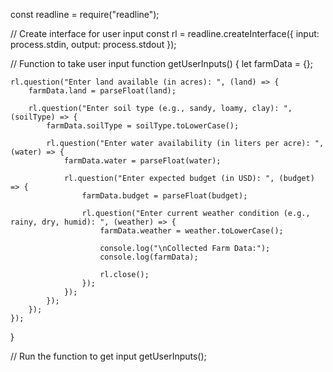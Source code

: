 const readline = require("readline");

// Create interface for user input
const rl = readline.createInterface({
    input: process.stdin,
    output: process.stdout
});

// Function to take user input
function getUserInputs() {
    let farmData = {};

    rl.question("Enter land available (in acres): ", (land) => {
        farmData.land = parseFloat(land);

        rl.question("Enter soil type (e.g., sandy, loamy, clay): ", (soilType) => {
            farmData.soilType = soilType.toLowerCase();

            rl.question("Enter water availability (in liters per acre): ", (water) => {
                farmData.water = parseFloat(water);

                rl.question("Enter expected budget (in USD): ", (budget) => {
                    farmData.budget = parseFloat(budget);

                    rl.question("Enter current weather condition (e.g., rainy, dry, humid): ", (weather) => {
                        farmData.weather = weather.toLowerCase();

                        console.log("\nCollected Farm Data:");
                        console.log(farmData);

                        rl.close();
                    });
                });
            });
        });
    });
}

// Run the function to get input
getUserInputs();
